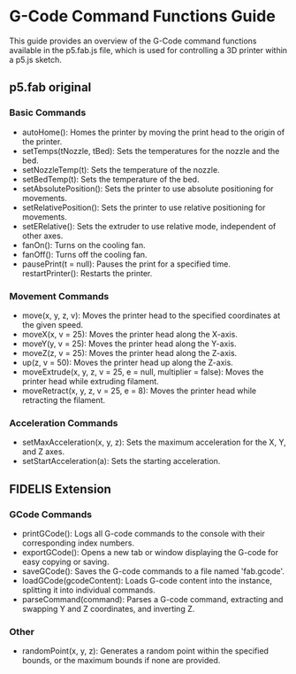 # G-Code Command Functions Guide
This guide provides an overview of the G-Code command functions available in the p5.fab.js file, which is used for controlling a 3D printer within a p5.js sketch.

## p5.fab original
### Basic Commands
- autoHome(): Homes the printer by moving the print head to the origin of the printer.
- setTemps(tNozzle, tBed): Sets the temperatures for the nozzle and the bed.
- setNozzleTemp(t): Sets the temperature of the nozzle.
- setBedTemp(t): Sets the temperature of the bed.
- setAbsolutePosition(): Sets the printer to use absolute positioning for movements.
- setRelativePosition(): Sets the printer to use relative positioning for movements.
- setERelative(): Sets the extruder to use relative mode, independent of other axes.
- fanOn(): Turns on the cooling fan.
- fanOff(): Turns off the cooling fan.
- pausePrint(t = null): Pauses the print for a specified time.
restartPrinter(): Restarts the printer.

### Movement Commands
- move(x, y, z, v): Moves the printer head to the specified coordinates at the given speed.
- moveX(x, v = 25): Moves the printer head along the X-axis.
- moveY(y, v = 25): Moves the printer head along the Y-axis.
- moveZ(z, v = 25): Moves the printer head along the Z-axis.
- up(z, v = 50): Moves the printer head up along the Z-axis.
- moveExtrude(x, y, z, v = 25, e = null, multiplier = false): Moves the printer head while extruding filament.
- moveRetract(x, y, z, v = 25, e = 8): Moves the printer head while retracting the filament.

### Acceleration Commands
- setMaxAcceleration(x, y, z): Sets the maximum acceleration for the X, Y, and Z axes.
- setStartAcceleration(a): Sets the starting acceleration.

## FIDELIS Extension
### GCode Commands
- printGCode(): Logs all G-code commands to the console with their corresponding index numbers.
- exportGCode(): Opens a new tab or window displaying the G-code for easy copying or saving.
- saveGCode(): Saves the G-code commands to a file named 'fab.gcode'.
- loadGCode(gcodeContent): Loads G-code content into the instance, splitting it into individual commands.
- parseCommand(command): Parses a G-code command, extracting and swapping Y and Z coordinates, and inverting Z.

### Other
- randomPoint(x, y, z): Generates a random point within the specified bounds, or the maximum bounds if none are provided.